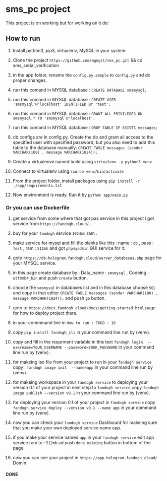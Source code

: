 # sms_pc project

This project is on working but for working on it do:

## How to run

1. Install python3, pip3, virtualenv, MySQL in your system.

2. Clone the project `https://github.com/mgmgst/sms_pc.git` && cd sms_serial_verification

3. in the app folder, rename the `config.py.sample` to `config.py` and do proper changes.

4. run this comand in MYSQL database : `CREATE DATABASE smsmysql;`

5. run this comand in MYSQL database : `CREATE USER 'smsmysql'@'localhost' IDENTIFIED BY 'test';`

6. run this comand in MYSQL database : `GRANT ALL PRIVILEGES ON smsmysql.* TO 'smsmysql'@'localhost';`

7. run this comand in MYSQL database : `DROP TABLE IF EXISTS messages;`

8. db configs are in config.py. Create the db and grant all access to the specified user with specified password, but you also need to add this table to the database manually: `CREATE TABLE messages (sender VARCHAR(100) , message VARCHAR(1024));`

9. Create a virtualenve named build using `virtualenv -p python3 venv`

10. Connect to virtualenv using `source venv/bin/activate`

11. From the project folder, install packages using `pip install -r ./app/requirements.txt`

12. Now environment is ready. Run it by `python app/main.py`

### Or you can use Dockerfile

1. get service from some where that got pas service in this project i got service from `https://fandogh.cloud/`.

2. buy for your `fandogh` service `1024mb` ram .

3. make service for mysql and fill the blanks like this : name : `db` , pass : `test` , ram : `512mb` and got `phpmyadmin` GUI service for it.

4. goto `https://db-hologram.fandogh.cloud/server_databases.php` page for your MYSQL service.

5. in this page create database by : Data_name : `smsmysql` , Codeing : `utf8mb4_bin` and push `create` button.

6. choose the `smsmysql` in databases list and in this database choose `SQL` and copy in that editor `CREATE TABLE messages (sender VARCHAR(100) , message VARCHAR(1024));` and push `go` button.

7. goto to `https://docs.fandogh.cloud/docs/getting-started.html` page for how to deploy project there.

8. in your commmand line in `How to run : TODO : 10`

9. copy `pip install fandogh_cli` in your command line run by (venv).

10. copy and fill in the requrment variable in this text `fandogh login  --username=YOUR_USERNAME --password=YOUR_PASSWORD` in your command line run by (venv).

11. for makeing iso file from your project to run in your `fandogh service` copy : `fandogh image init  --name=app` in your command line run by (venv).

12. for makeing workspace in your `fandogh service` to deploying your version 0.1 of your project in next step to `fandogh service` copy `fandogh image publish --version v0.1` in your command line run by (venv).

13. for deploying your version 0.1 of your project in `fandogh service` copy `fandogh service deploy --version v0.1 --name app` in your command line run by (venv).

14. now you can check your `fandogh service` Dashbourd for makeing sure that you make your own deployed service name app.

15. if you make your service named `app` in your `fandogh service` edit app service ram to : `512mb` ad push `done makeing` button in bottom of the page.

16. now you can see your project in `https://app-hologram.fandogh.cloud/` Domin

#### DONE
